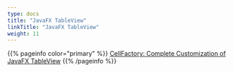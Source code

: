 ```yaml
---
type: docs
title: "JavaFX TableView"
linkTitle: "JavaFX TableView"
weight: 11
---
```


{{% pageinfo color="primary" %}}
[CellFactory: Complete Customization of JavaFX TableView](https://edencoding.com/tableview-customization-cellfactory/)
{{% /pageinfo %}}

